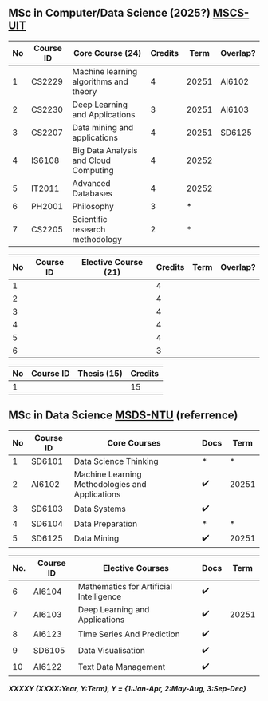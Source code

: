 

## MSc in Computer/Data Science (2025?) [MSCS-UIT](https://sdh.uit.edu.vn/bai-viet/khung-chuong-trinh-dao-tao-thac-si-khmt-k172022-k182023-k192024)

|No|Course ID| Core Course (24)|Credits|Term|Overlap?|
|-|-|-|-|-|-|
|1|CS2229|Machine learning algorithms and theory|4|20251|AI6102|
|2|CS2230|Deep Learning and Applications|3|20251|AI6103|
|3|CS2207|Data mining and applications|4|20251|SD6125|
|4|IS6108|Big Data Analysis and Cloud Computing|4|20252|
|5|IT2011|Advanced Databases|4|20252|
|6|PH2001|Philosophy|3|*
|7|CS2205|Scientific research methodology|2|*	

|No|Course ID| Elective Course (21)|Credits|Term|Overlap?|
|-|-|-|-|-|-|
|1|||4|||
|2|||4|||
|3|||4|||
|4|||4|||
|5|||4|||
|6|||3|||

|No|Course ID| Thesis (15)|Credits|
|-|-|-|-|
|1|||15|

## MSc in Data Science [MSDS-NTU](https://www.ntu.edu.sg/education/graduate-programme/master-of-science-in-data-science-(msds)#curriculum) (referrence)

|No|Course ID|Core Courses|Docs|Term|
|-|-|-|-|-|
|1|SD6101|Data Science Thinking|*|*
|2|AI6102|Machine Learning Methodologies and Applications|✔️|20251|
|3|SD6103|Data Systems|✔️||
|4|SD6104|Data Preparation|*|*
|5|SD6125|Data Mining|✔️|20251|

|No.|Course ID|Elective Courses|Docs|Term|
|-|-|-|-|-|
|6|AI6104|Mathematics for Artificial Intelligence|✔️||
|7|AI6103|Deep Learning and Applications|✔️|20251|
|8|AI6123|Time Series And Prediction|✔️||
|9|SD6105|Data Visualisation|✔️||
|10|AI6122|Text Data Management|✔️||

***XXXXY (XXXX:Year, Y:Term), Y = {1:Jan-Apr, 2:May-Aug, 3:Sep-Dec}***

